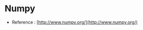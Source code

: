 # Numpy

<script type="text/javascript" src="../js/general.js"></script>

* Reference : [http://www.numpy.org/](http://www.numpy.org/)